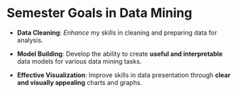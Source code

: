 # Semester Goals in Data Mining

- **Data Cleaning**: *Enhance* my skills in cleaning and preparing data for analysis.

- **Model Building**: Develop the ability to create **useful and interpretable** data models for various data mining tasks.

- **Effective Visualization**: Improve skills in data presentation through **clear and visually appealing** charts and graphs.